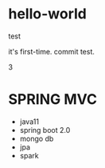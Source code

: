 # hello-world
test

it's first-time. commit test.

3
# SPRING MVC
- java11
- spring boot 2.0
- mongo db
- jpa
- spark
